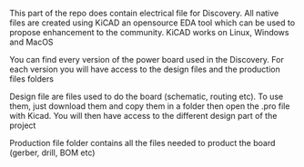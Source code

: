 This part of the repo does contain electrical file for Discovery. All native files are created using KiCAD an opensource EDA tool which can be used to propose enhancement to the community. KiCAD works on Linux, Windows and MacOS

You can find every version of the power board used in the Discovery.
For each version you will have access to the design files and the production files folders

Design file are files used to do the board (schematic, routing etc).
To use them, just download them and copy them in a folder then open the .pro file with Kicad. You will then have access to the different design part of the project

Production file folder contains all the files needed to product the board (gerber, drill, BOM etc)
